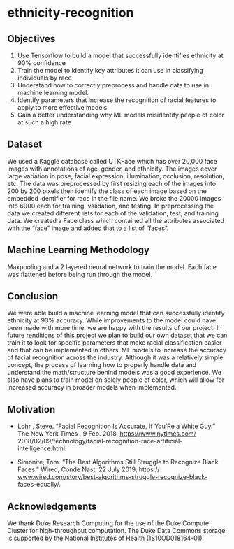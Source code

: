 # ethnicity-recognition

## Objectives
1. Use Tensorflow to build a model that successfully identifies ethnicity at 90% confidence
2. Train the model to identify key attributes it can use in classifying individuals by race
3. Understand how to correctly preprocess and handle data to use in machine learning model.
4. Identify parameters that increase the recognition of racial features to apply to more effective models
5. Gain a better understanding why ML models misidentify people of color at such a high rate 

## Dataset

We used a Kaggle database called UTKFace which has over 20,000 face images with annotations of age, gender, and ethnicity. The images cover large variation in pose, facial expression, illumination, occlusion, resolution, etc. The data was preprocessed by first resizing each of the images into 200 by 200 pixels then identify the class of each image based on the embedded identifier for race in the file name. We broke the 20000 images into 6000 each for training, validation, and testing. In preprocessing the data we created different lists for each of the validation, test, and training data. We created a Face class which contained all the attributes associated with the “face” image and added that to a list of “faces”.

## Machine Learning Methodology
Maxpooling and a 2 layered neural network to train the model. Each face was flattened before being run through the model.

## Conclusion
We were able build a machine learning model that can successfully identify ethnicity at 93% accuracy. While improvements to the model could have been made with more time, we are happy with the results of our project. In future renditions of this project we plan to build our own dataset that we can train it to look for specific parameters that make racial classification easier and that can be implemented in others’ ML models to increase the accuracy of facial recognition across the industry. Although it was a relatively simple concept, the process of learning how to properly handle data and understand the math/structure behind models was a good experience. We also have plans to train model on solely people of color, which will allow for increased accuracy in broader models when implemented.

## Motivation 
- Lohr , Steve. “Facial Recognition Is Accurate, If You’Re a White Guy.” The New York Times , 9 Feb. 2018, https://www.nytimes.com/ 2018/02/09/technology/facial-recognition-race-artificial- intelligence.html.

- Simonite, Tom. “The Best Algorithms Still Struggle to Recognize Black Faces.” Wired, Conde Nast, 22 July 2019, https:// www.wired.com/story/best-algorithms-struggle-recognize-black- faces-equally/.

## Acknowledgements
We thank Duke Research Computing for the use of the Duke Compute Cluster for high-throughput computation. The Duke Data Commons storage is supported by the National Institutes of Health (1S10OD018164-01).
